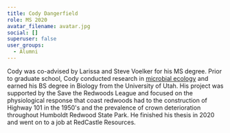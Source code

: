 ```yaml
---
title: Cody Dangerfield
role: MS 2020
avatar_filename: avatar.jpg
social: []
superuser: false
user_groups:
  - Alumni
---
```

<!--StartFragment-->

Cody was co-advised by Larissa and Steve Voelker for his MS degree. Prior to graduate school, Cody conducted research in [microbial ecology](https://peerj.com/articles/3773/) and earned his BS degree in Biology from the University of Utah. His project was supported by the Save the Redwoods League and focused on the physiological response that coast redwoods had to the construction of Highway 101 in the 1950's and the prevalence of crown deterioration throughout Humboldt Redwood State Park. He finished his thesis in 2020 and went on to a job at RedCastle Resources.

<!--EndFragment-->